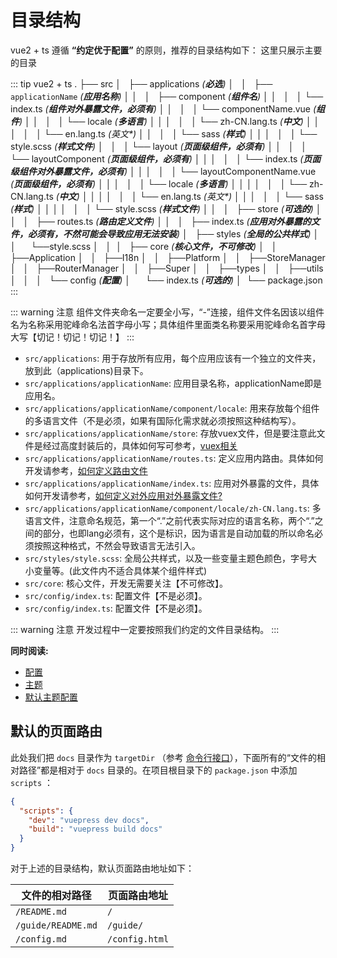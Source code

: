 # 目录结构

vue2 + ts 遵循 **“约定优于配置”** 的原则，推荐的目录结构如下：
这里只展示主要的目录

::: tip vue2 + ts
    .
    ├── src
    │   ├── applications _(**必选**)_
    │   │   ├── `applicationName` _(**应用名称**)_
    │   │   │   ├── component _(**组件名**)_
    │   │   │   │   └── index.ts  _(**组件对外暴露文件，必须有**)_
    │   │   │   │   └── componentName.vue  _(**组件**)_
    │   │   │   │   └── locale  _(**多语言**)_
    │   │   │   │   │   └── zh-CN.lang.ts  _(**中文**)_
    │   │   │   │   │   └── en.lang.ts  _(*英文**)_
    │   │   │   │   └── sass  _(**样式**)_
    │   │   │   │   │   └── style.scss  _(**样式文件**)_
    │   │   │   └── layout _(**页面级组件，必须有**)_
    │   │   │   │   └── layoutComponent _(**页面级组件，必须有**)_
    │   │   │   │   │   └── index.ts _(**页面级组件对外暴露文件，必须有**)_
    │   │   │   │   │   └── layoutComponentName.vue _(**页面级组件，必须有**)_
    │   │   │   │   │   └── locale  _(**多语言**)_
    │   │   │   │   │   │   └── zh-CN.lang.ts  _(**中文**)_
    │   │   │   │   │   │   └── en.lang.ts  _(*英文**)_
    │   │   │   │   │   └── sass  _(**样式**)_
    │   │   │   │   │   │   └── style.scss  _(**样式文件**)_
    │   │   │   ├── store _(**可选的**)_
    │   │   │   ├── routes.ts _(**路由定义文件**)_
    │   │   │   ├── index.ts _(**应用对外暴露的文件，必须有，不然可能会导致应用无法安装**)_
    │   ├── styles _(**全局的公共样式**)_
    │   │       └──style.scss
    │   │ 
    │   ├── core _(**核心文件，不可修改**)_
    │   │   ├──Application
    │   │   ├──I18n
    │   │   ├──Platform
    │   │   ├──StoreManager
    │   │   ├──RouterManager
    │   │   ├──Super
    │   │   ├──types
    │   │   ├──utils
    │   │   
    │   └── config _(**配置**)_
    │       └── index.ts _(**可选的**)_
    │ 
    └── package.json
:::

::: warning 注意
组件文件夹命名一定要全小写，“-”连接，组件文件名因该以组件名为名称采用驼峰命名法首字母小写；具体组件里面类名称要采用驼峰命名首字母大写【切记！切记！切记！】
:::

- `src/applications`: 用于存放所有应用，每个应用应该有一个独立的文件夹，放到此（applications)目录下。
- `src/applications/applicationName`: 应用目录名称，applicationName即是应用名。
- `src/applications/applicationName/component/locale`: 用来存放每个组件的多语言文件（不是必须，如果有国际化需求就必须按照这种结构写）。
- `src/applications/applicationName/store`: 存放vuex文件，但是要注意此文件是经过高度封装后的，具体如何写可参考，[vuex相关](./store.md)
- `src/applications/applicationName/routes.ts`: 定义应用内路由。具体如何开发请参考，[如何定义路由文件](./router.md)
- `src/applications/applicationName/index.ts`: 应用对外暴露的文件，具体如何开发请参考，[如何定义对外应用对外暴露文件?](./export-application.md) 
- `src/applications/applicationName/component/locale/zh-CN.lang.ts`: 多语言文件，注意命名规范，第一个“.”之前代表实际对应的语言名称，两个“.”之间的部分，也即lang必须有，这个是标识，因为语言是自动加载的所以命名必须按照这种格式，不然会导致语言无法引入。
- `src/styles/style.scss`: 全局公共样式，以及一些变量主题色颜色，字号大小变量等。(此文件内不适合具体某个组件样式)
- `src/core`: 核心文件，开发无需要关注【不可修改】。
- `src/config/index.ts`: 配置文件【不是必须】。
- `src/config/index.ts`: 配置文件【不是必须】。

::: warning 注意
开发过程中一定要按照我们约定的文件目录结构。
:::

**同时阅读:**

- [配置](../config/README.md)
- [主题](../theme/README.md)
- [默认主题配置](../theme/default-theme-config.md)

## 默认的页面路由

此处我们把 `docs` 目录作为 `targetDir` （参考 [命令行接口](../api/cli.md#基本用法)），下面所有的“文件的相对路径”都是相对于 `docs` 目录的。在项目根目录下的 `package.json` 中添加 `scripts` ：

```json
{
  "scripts": {
    "dev": "vuepress dev docs",
    "build": "vuepress build docs"
  }
}
```

对于上述的目录结构，默认页面路由地址如下：

|   文件的相对路径    |  页面路由地址   |
|--------------------|----------------|
| `/README.md`       | `/`            |
| `/guide/README.md` | `/guide/`      |
| `/config.md`       | `/config.html` |

